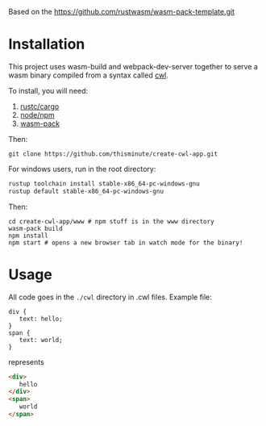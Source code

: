 Based on the https://github.com/rustwasm/wasm-pack-template.git

# Installation
This project uses wasm-build and webpack-dev-server together to serve a wasm binary compiled from a syntax called [cwl](https://github.com/thisminute/cascading-wasm-language).

To install, you will need:
1. [rustc/cargo](https://www.rust-lang.org/tools/install)
1. [node/npm](https://nodejs.org/en/download/)
1. [wasm-pack](https://rustwasm.github.io/wasm-pack/installer/)

Then:
```
git clone https://github.com/thisminute/create-cwl-app.git
```

For windows users, run in the root directory:
```bash
rustup toolchain install stable-x86_64-pc-windows-gnu
rustup default stable-x86_64-pc-windows-gnu
```

Then:
```
cd create-cwl-app/www # npm stuff is in the www directory
wasm-pack build
npm install
npm start # opens a new browser tab in watch mode for the binary!
```

# Usage

All code goes in the `./cwl` directory in .cwl files. Example file:

```cwl
div {
   text: hello;
}
span {
   text: world;
}
```
represents
```html
<div>
   hello
</div>
<span>
   world
</span>
```
